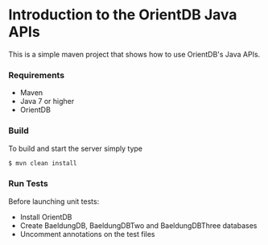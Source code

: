 Introduction to the OrientDB Java APIs
======================================

This is a simple maven project that shows how to use OrientDB's Java APIs.

### Requirements

- Maven
- Java 7 or higher
- OrientDB

### Build

To build and start the server simply type

```bash
$ mvn clean install
```

### Run Tests

Before launching unit tests:
- Install OrientDB
- Create BaeldungDB, BaeldungDBTwo and BaeldungDBThree databases
- Uncomment annotations on the test files

